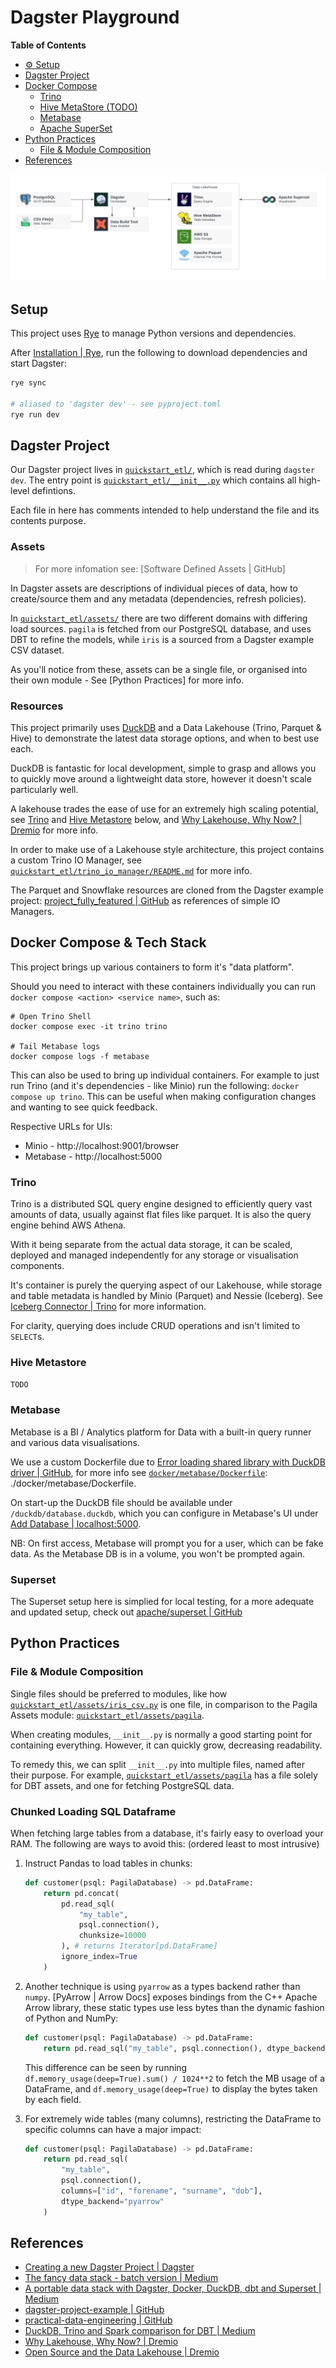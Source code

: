 # Dagster Playground

**Table of Contents**

- [⚙ Setup](#setup)
- [Dagster Project](#dagster-project)
- [Docker Compose](#docker-compose)
  - [Trino](#trino)
  - [Hive MetaStore (TODO)](#hive-metastore)
  - [Metabase](#metabase)
  - [Apache SuperSet](#superset)
- [Python Practices](#python-practices)
  - [File & Module Composition](#file--module-composition)
- [References](#references)


![overview](./docs/tooling-overview.svg)


## Setup

This project uses [Rye] to manage Python versions and dependencies. 


After [Installation | Rye], run the following to download dependencies and start Dagster:
```bash
rye sync

# aliased to 'dagster dev' - see pyproject.toml
rye run dev 
```

## Dagster Project

Our Dagster project lives in [`quickstart_etl/`], which is read during `dagster dev`. The entry point is [`quickstart_etl/__init__.py`] which contains all high-level defintions.

Each file in here has comments intended to help understand the file and its contents purpose.

### Assets

> For more infomation see: [Software Defined Assets | GitHub]

In Dagster assets are descriptions of individual pieces of data, how to create/source them and any metadata (dependencies, refresh policies).

In [`quickstart_etl/assets/`] there are two different domains with differing load sources. `pagila` is fetched from our PostgreSQL database, and uses DBT to refine the models, while `iris` is a sourced from a Dagster example CSV dataset.

As you'll notice from these, assets can be a single file, or organised into their own module - See [Python Practices] for more info.

### Resources

This project primarily uses [DuckDB] and a Data Lakehouse (Trino, Parquet & Hive) to demonstrate the latest data storage options, and when to best use each.

DuckDB is fantastic for local development, simple to grasp and allows you to quickly move around a lightweight data store, however it doesn't scale particularly well.

A lakehouse trades the ease of use for an extremely high scaling potential, see [Trino](#trino) and [Hive Metastore](#hive-metastore) below, and [Why Lakehouse, Why Now? | Dremio] for more info.

In order to make use of a Lakehouse style architecture, this project contains a custom Trino IO Manager, see [`quickstart_etl/trino_io_manager/README.md`] for more info. 

The Parquet and Snowflake resources are cloned from the Dagster example project: [project_fully_featured | GitHub] as references of simple IO Managers.


## Docker Compose & Tech Stack

This project brings up various containers to form it's "data platform".

Should you need to interact with these containers individually you can run `docker compose <action> <service name>`, such as:
```
# Open Trino Shell
docker compose exec -it trino trino

# Tail Metabase logs
docker compose logs -f metabase
```

This can also be used to bring up individual containers. For example to just run Trino (and it's dependencies - like Minio) run the following: `docker compose up trino`. This can be useful when making configuration changes and wanting to see quick feedback.

Respective URLs for UIs:
- Minio - http://localhost:9001/browser
- Metabase - http://localhost:5000

### Trino

Trino is a distributed SQL query engine designed to efficiently query vast amounts of data, usually against flat files like parquet. It is also the query engine behind AWS Athena. 

With it being separate from the actual data storage, it can be scaled, deployed and managed independently for any storage or visualisation components. 

It's container is purely the querying aspect of our Lakehouse, while storage and table metadata is handled by Minio (Parquet) and Nessie (Iceberg). See [Iceberg Connector | Trino] for more information.

For clarity, querying does include CRUD operations and isn't limited to `SELECT`s.


### Hive Metastore

`TODO`

### Metabase

Metabase is a BI / Analytics platform for Data with a built-in query runner and various data visualisations.

We use a custom Dockerfile due to [Error loading shared library with DuckDB driver | GitHub], for more info see [`docker/metabase/Dockerfile`]: ./docker/metabase/Dockerfile.

On start-up the DuckDB file should be available under `/duckdb/database.duckdb`, which you can configure in Metabase's UI under [Add Database | localhost:5000].

NB: On first access, Metabase will prompt you for a user, which can be fake data. As the Metabase DB is in a volume, you won't be prompted again.

### Superset

The Superset setup here is simplied for local testing, for a more adequate and updated setup, check out [apache/superset | GitHub]


## Python Practices 

### File & Module Composition

Single files should be preferred to modules, like how [`quickstart_etl/assets/iris_csv.py`] is one file, in comparison to the Pagila Assets module: [`quickstart_etl/assets/pagila`].

When creating modules, `__init__.py` is normally a good starting point for containing everything. However, it can quickly grow, decreasing readability.

To remedy this, we can split `__init__.py` into multiple files, named after their purpose. For example, [`quickstart_etl/assets/pagila`] has a file solely for DBT assets, and one for fetching PostgreSQL data.

### Chunked Loading SQL Dataframe

When fetching large tables from a database, it's fairly easy to overload your RAM. The following are ways to avoid this: (ordered least to most intrusive)

1. Instruct Pandas to load tables in chunks:
    ```py
    def customer(psql: PagilaDatabase) -> pd.DataFrame:
        return pd.concat(
            pd.read_sql(
                "my_table", 
                psql.connection(), 
                chunksize=10000
            ), # returns Iterator[pd.DataFrame]
            ignore_index=True
        )
    ```

2. Another technique is using `pyarrow` as a types backend rather than `numpy`. [PyArrow | Arrow Docs] exposes bindings from the C++ Apache Arrow library, these static types use less bytes than the dynamic fashion of Python and NumPy:

    ```py
    def customer(psql: PagilaDatabase) -> pd.DataFrame:
        return pd.read_sql("my_table", psql.connection(), dtype_backend="pyarrow")
    ```

    This difference can be seen by running `df.memory_usage(deep=True).sum() / 1024**2` to fetch the MB usage of a DataFrame, and `df.memory_usage(deep=True)` to display the bytes taken by each field.

3. For extremely wide tables (many columns), restricting the DataFrame to specific columns can have a major impact:

    ```py
    def customer(psql: PagilaDatabase) -> pd.DataFrame:
        return pd.read_sql(
            "my_table", 
            psql.connection(), 
            columns=["id", "forename", "surname", "dob"],
            dtype_backend="pyarrow"
        )


## References
- [Creating a new Dagster Project | Dagster]
- [The fancy data stack - batch version | Medium]
- [A portable data stack with Dagster, Docker, DuckDB, dbt and Superset | Medium]
- [dagster-project-example | GitHub]
- [practical-data-engineering | GitHub]
- [DuckDB, Trino and Spark comparison for DBT | Medium]
- [Why Lakehouse, Why Now? | Dremio]
- [Open Source and the Data Lakehouse | Dremio]

[`quickstart_etl/`]: ./quickstart_etl/
[`quickstart_etl/assets/`]: ./quickstart_etl/assets/
[`quickstart_etl/assets/pagila`]: ./quickstart_etl/assets/pagila
[`quickstart_etl/assets/iris_csv.py`]: ./quickstart_etl/assets/iris_csv.py
[`quickstart_etl/__init__.py`]: ./quickstart_etl/__init__.py
[`docker/metabase/Dockerfile`]: ./docker/metabase/Dockerfile
[`quickstart_etl/trino_io_manager/README.md`]: ./quickstart_etl/trino_io_manager/README.md

[rye]: https://rye-up.com/
[Installation | Rye]: https://rye-up.com/guide/installation/
[project_fully_featured | GitHub]: https://github.com/dagster-io/dagster/tree/master/examples/project_fully_featured
[Software Defined Assets | Dagster]: https://docs.dagster.io/concepts/assets/software-defined-assets
[metabase-duckdb-driver | GitHub]: https://github.com//AlexR2D2/metabase_duckdb_driver
[Error loading shared library with DuckDB driver | GitHub]: https://github.com/AlexR2D2/metabase_duckdb_driver/issues/3
[Add Database | localhost:5000]: http://localhost:5000/admin/databases/create
[Creating a new Dagster Project | Dagster]: https://docs.dagster.io/getting-started/create-new-project
[The fancy data stack - batch version | Medium]: https://www.blef.fr/the-fancy-data-stack/
[A portable data stack with Dagster, Docker, DuckDB, dbt and Superset | Medium]: https://medium.com/data-engineers-notes/a-portable-data-stack-with-dagster-docker-duckdb-dbt-and-superset-f5ce42c1012
[dagster-project-example | GitHub]: https://github.com/AntonFriberg/dagster-project-example
[practical-data-engineering | GitHub]: https://github.com/sspaeti-com/practical-data-engineering
[DuckDB, Trino and Spark comparison for DBT | Medium]: https://medium.com/datamindedbe/head-to-head-comparison-of-dbt-sql-engines-497d71535881
[Why Lakehouse, Why Now? | Dremio]: https://www.dremio.com/blog/why-lakehouse-why-now-what-is-a-data-lakehouse-and-how-to-get-started/
[Open Source and the Data Lakehouse | Dremio]: https://www.dremio.com/blog/open-source-and-the-data-lakehouse-apache-arrow-apache-iceberg-nessie-and-dremio/
[Iceberg Connector | Trino]: https://trino.io/docs/current/connector/iceberg.html
[apache/superset | GitHub]: https://github.com/apache/superset
[Password file authentication | Trino]: https://trino.io/docs/current/security/password-file.html
[andreapiso/dagster-trino | GitHub]: https://github.com/andreapiso/dagster-trino
[DuckDB]: https://duckdb.org/
